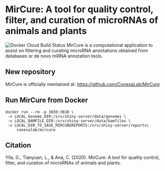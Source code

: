 # MirCure: A tool for quality control, filter, and curation of microRNAs of animals and plants 
![Docker Cloud Build Status](https://img.shields.io/docker/cloud/build/guillemylla/MirCureApp?style=plastic)
MirCure is a computational application to assist on filtering and curating microRNA annotations obtained from databases or de novo miRNA annotation tools.


## New repository

MirCure is officially mentained at: https://github.com/ConesaLab/MirCure


## Run MirCure from Docker

```
docker run --rm -p 3838:3838 \
 -v LOCAL_Genome_DIR:/srv/shiny-server/data/genomes \
 -v LOCAL_BAMFILE_DIR:/srv/shiny-server/data/bamfiles \
 -v LOCAL_DIR_TO_SAVE_MIRCUREREPORTS:/srv/shiny-server/reports\
     conesalab/mircure

```



## Citation

Ylla, G., Tianyuan, L., & Ana, C. (2020). MirCure: A tool for quality control, filter, and curation of microRNAs of animals and plants.


